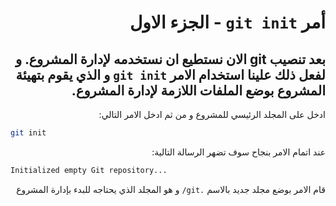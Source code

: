 <div dir="rtl">

# أمر ``git init`` - الجزء الاول

## بعد تنصيب git الان نستطيع ان نستخدمه لإدارة المشروع. و لفعل ذلك علينا استخدام الامر `git init` و الذي يقوم بتهيئة المشروع بوضع الملفات اللازمة لإدارة المشروع.

ادخل على المجلد الرئيسي للمشروع و من ثم ادخل الامر التالي:

<div dir="ltr">

``` bash
git init
```

</div>
عند اتمام الامر بنجاح سوف تضهر الرسالة التالية:

<div dir="ltr">

``` bash
Initialized empty Git repository...
```

</div>

قام الامر بوضع مجلد جديد بالاسم  `.git/` و هو المجلد الذي يحتاجه للبدء بإدارة المشروع

</div>
